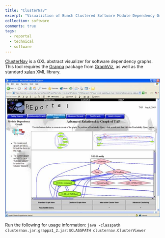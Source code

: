 ```yaml
---
title: "ClusterNav"
excerpt: "Visualiztion of Bunch Clustered Software Module Dependency Graphs"
collection: software
comments: true
tags:
  - reportal
  - technical
  - software
---
```


[ClusterNav](/files/clusternav.jar) is a GXL abstract visualizer for software dependency graphs. This tool requires the [Grappa](http://www.research.att.com/~john/Grappa/) package from [GraphViz](http://www.graphviz.org/), as well as the standard [xalan](https://xml.apache.org/xalan-j/) XML library.

![Example Visualization of a GXL cluster graph generated by Bunch, showing clusters (hexagons) and one cluster expanded to show individual classes (diamonds)](/files/media/software-clusternav/clusternav.jpg "Example Visualization of a GXL cluster graph generated by Bunch, showing clusters (hexagons) and one cluster expanded to show individual classes (diamonds)")

Run the following for usage information:
`java -classpath clusternav.jar:grappa1_2.jar:$CLASSPATH clusternav.ClusterViewer` 